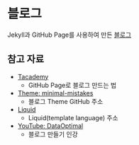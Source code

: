 # 블로그
Jekyll과 GitHub Page를 사용하여 만든 [블로그](https://jaesay.github.io)
## 참고 자료
- [Tacademy](https://tacademy.skplanet.com/live/player/onlineLectureDetail.action?seq=171)
    - GitHub Page로 블로그 만드는 법 
- [Theme: minimal-mistakes](https://github.com/mmistakes/minimal-mistakes)
    - 블로그 Theme GitHub 주소
- [Liquid](https://shopify.github.io/liquid/)
    - Liquid(template language) 주소
- [YouTube: DataOptimal](https://github.com/jaesay/study/tree/master/rest-api-with-spring)
    - 블로그 만들기 인강
